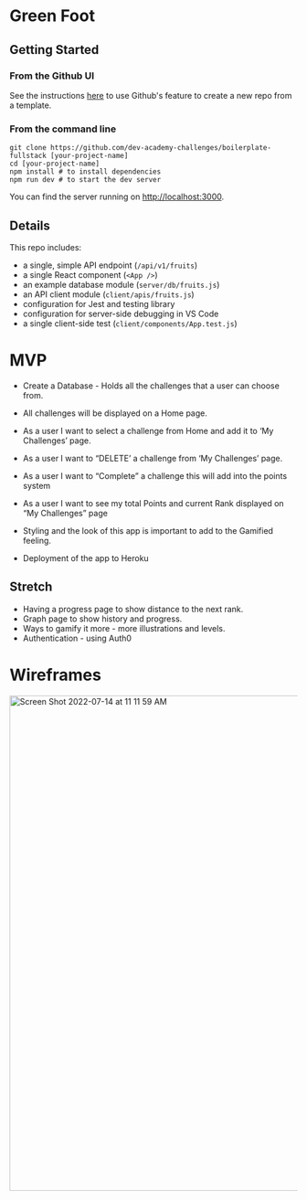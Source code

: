 # Green Foot

## Getting Started

### From the Github UI
See the instructions [here](https://docs.github.com/en/free-pro-team@latest/github/creating-cloning-and-archiving-repositories/creating-a-repository-from-a-template) to use Github's feature to create a new repo from a template.

### From the command line

```
git clone https://github.com/dev-academy-challenges/boilerplate-fullstack [your-project-name]
cd [your-project-name]
npm install # to install dependencies
npm run dev # to start the dev server
```

You can find the server running on [http://localhost:3000](http://localhost:3000).

## Details

This repo includes:

* a single, simple API endpoint (`/api/v1/fruits`)
* a single React component (`<App />`)
* an example database module (`server/db/fruits.js`)
* an API client module (`client/apis/fruits.js`)
* configuration for Jest and testing library
* configuration for server-side debugging in VS Code
* a single client-side test (`client/components/App.test.js`)


# MVP

* Create a Database  - Holds all the challenges that a user can choose from.

* All challenges will be displayed on a Home page.

* As a user I want to select a challenge from Home and add it to ‘My Challenges’ page.

* As a user I want to “DELETE’ a challenge from ‘My Challenges’ page.

* As a user I want to “Complete” a challenge this will add into the points system

* As a user I want to see my total Points and current Rank displayed on “My Challenges” page

* Styling and the look of this app is important to add to the Gamified feeling.

* Deployment of the app to Heroku



## Stretch
* Having a progress page to show distance to the next rank.
* Graph page to show history and progress.
* Ways to gamify it more - more illustrations and levels.
* Authentication - using Auth0

# Wireframes

<img width="867" alt="Screen Shot 2022-07-14 at 11 11 59 AM" src="https://user-images.githubusercontent.com/103092915/178852439-d95db84f-a5f2-4cc2-a034-0dc3d1efa6b6.png">
